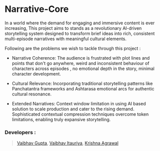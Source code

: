 # Narrative-Core

In a world where the demand for engaging and immersive content is ever increasing, This project aims to stands as a revolutionary AI-driven storytelling system designed to transform brief ideas into rich, consistent multi-episode narratives with meaningful cultural elements.


Following are the problems we wish to tackle through this project :
- Narrative Coherence: The audience is frustrated with plot lines and points that don't go anywhere, weird and inconsistent behaviour of characters across episodes , no emotional depth in the story, minimal character development.

- Cultural Relevance: Incorporating traditional storytelling patterns like Panchatantra frameworks and Ashtarasa emotional arcs for authentic cultural resonance.

- Extended Narratives: Context window limitation in using AI based solution to scale production and cater to the rising demand. Sophisticated contextual compression techniques overcome token limitations, enabling truly expansive storytelling.

### Developers :
> [Vaibhav Gupta](https://github.com/kvaibhav23/), [Vaibhav Itauriya](https://github.com/vaibhav-itauriya), [Krishna Agrawal](https://github.com/krishnaag23/)
